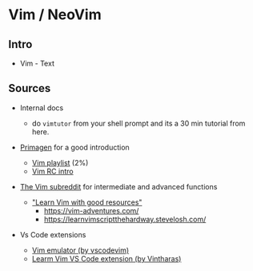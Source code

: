 # Vim / NeoVim

## Intro
- Vim - Text


## Sources

- Internal docs
    - do `vimtutor` from your shell prompt and its a 30 min tutorial from here.

- [Primagen](https://www.youtube.com/@ThePrimeagen) for a good introduction
    - [Vim playlist](https://youtu.be/X6AR2RMB5tE?si=Bd8dPjsSKXSKOa9C) (2%)
    - [Vim RC intro](https://www.youtube.com/watch?v=w7i4amO_zaE&ab_channel=ThePrimeagen)

- [The Vim subreddit](https://www.reddit.com/r/vim/) for intermediate and advanced functions
    - ["Learn Vim with good resources"](https://www.reddit.com/r/vim/comments/xzc5fb/learn_vim_with_good_resources/)
        - https://vim-adventures.com/
        - https://learnvimscriptthehardway.stevelosh.com/

- Vs Code extensions
    - [Vim emulator (by vscodevim)](https://marketplace.visualstudio.com/items/?itemName=vscodevim.vim)
    - [Learm Vim VS Code extension (by Vintharas)](https://marketplace.visualstudio.com/items/?itemName=vintharas.learn-vim)